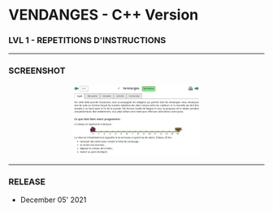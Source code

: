 # VENDANGES - C++ Version
### LVL 1 - REPETITIONS D'INSTRUCTIONS

---
### **SCREENSHOT**

<div align="center">
    <img
        src="https://github.com/Ayckinn/CPP/blob/main/FRANCE_IOI/LEVEL_01/2_Repetition_instructions/09_vendanges/todo.png"
        alt="DEMO"
        style="width:50%">
</div>

---
### **RELEASE**

- December 05' 2021